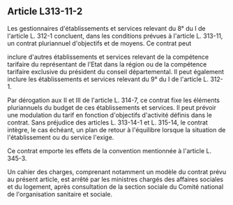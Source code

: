 ## Article L313-11-2

Les gestionnaires d'établissements et services relevant du 8° du I de l'article L. 312-1 concluent, dans les
conditions prévues à l'article L. 313-11, un contrat pluriannuel d'objectifs et de moyens. Ce contrat peut


inclure d'autres établissements et services relevant de la compétence tarifaire du représentant de l'Etat dans
la région ou de la compétence tarifaire exclusive du président du conseil départemental. Il peut également
inclure les établissements et services relevant du 9° du I de l'article L. 312-1.

Par dérogation aux II et III de l'article L. 314-7, ce contrat fixe les éléments pluriannuels du budget de ces
établissements et services. Il peut prévoir une modulation du tarif en fonction d'objectifs d'activité définis
dans le contrat. Sans préjudice des articles L. 313-14-1 et L. 315-14, le contrat intègre, le cas échéant, un
plan de retour à l'équilibre lorsque la situation de l'établissement ou du service l'exige.

Ce contrat emporte les effets de la convention mentionnée à l'article L. 345-3.

Un cahier des charges, comprenant notamment un modèle du contrat prévu au présent article, est arrêté par
les ministres chargés des affaires sociales et du logement, après consultation de la section sociale du Comité
national de l'organisation sanitaire et sociale.

